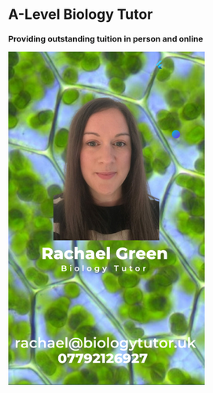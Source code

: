 # A-Level Biology Tutor
### Providing outstanding tuition in person and online<br>
<img src="marper's id card.png" alt="picture of Rachael" style="width:400px" class="center"></div>
<!-- Google tag (gtag.js) -->
<script async src="https://www.googletagmanager.com/gtag/js?id=G-W6SK7RCWE5"></script>
<script>
  window.dataLayer = window.dataLayer || [];
  function gtag(){dataLayer.push(arguments);}
  gtag('js', new Date());

  gtag('config', 'G-W6SK7RCWE5');
</script>
